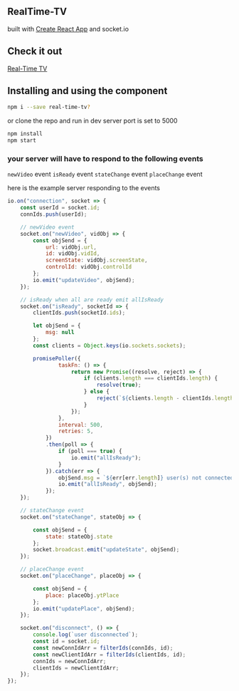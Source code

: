 ## RealTime-TV
built with [Create React App](https://github.com/facebookincubator/create-react-app) and socket.io

## Check it out
[Real-Time TV](https://google.com)

## Installing and using the component

```bash
npm i --save real-time-tv?
```
or clone the repo and run in dev server port is set to 5000

```bash
npm install
npm start 
```

### your server will have to respond to the following events

`newVideo` event
`isReady` event
`stateChange` event
`placeChange` event

here is the example server responding to the events
```js
io.on("connection", socket => {
    const userId = socket.id;
    connIds.push(userId);

    // newVideo event
    socket.on("newVideo", vidObj => {
        const objSend = {
            url: vidObj.url,
            id: vidObj.vidId,
            screenState: vidObj.screenState,
            controlId: vidObj.controlId
        };
        io.emit("updateVideo", objSend);
    });

    // isReady when all are ready emit allIsReady
    socket.on("isReady", socketId => {
        clientIds.push(socketId.ids);

        let objSend = {
            msg: null
        };
        const clients = Object.keys(io.sockets.sockets);

        promisePoller({
                taskFn: () => {
                    return new Promise((resolve, reject) => {
                        if (clients.length === clientIds.length) {
                            resolve(true);
                        } else {
                            reject(`${clients.length - clientIds.length}`);
                        }
                    });
                },
                interval: 500,
                retries: 5,
            })
            .then(poll => {
                if (poll === true) {
                    io.emit("allIsReady");
                }
            }).catch(err => {
                objSend.msg = `${err[err.length]} user(s) not connected.`;
                io.emit("allIsReady", objSend);
            });
    });

    // stateChange event
    socket.on("stateChange", stateObj => {

        const objSend = {
            state: stateObj.state
        };
        socket.broadcast.emit("updateState", objSend);
    });

    // placeChange event
    socket.on("placeChange", placeObj => {

        const objSend = {
            place: placeObj.ytPlace
        };
        io.emit("updatePlace", objSend);
    });

    socket.on("disconnect", () => {
        console.log(`user disconnected`);
        const id = socket.id;
        const newConnIdArr = filterIds(connIds, id);
        const newClientIdArr = filterIds(clientIds, id);
        connIds = newConnIdArr;
        clientIds = newClientIdArr;
    });
});
```